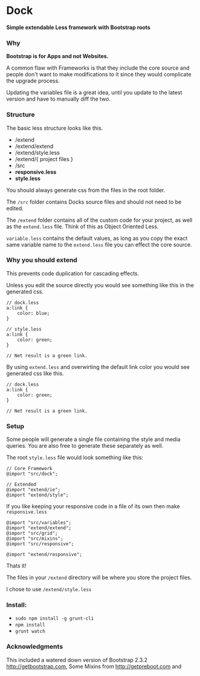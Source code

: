 # Dock
**Simple extendable Less framework with Bootstrap roots**

### Why

**Bootstrap is for Apps and not Websites.**

A common flaw with Frameworks is that they include the core source and people don't want to make modifications to it since they would complicate the upgrade process.

Updating the variables file is a great idea, until you update to the latest version and have to manually diff the two.


### Structure

The basic less structure looks like this.

* /extend
* /extend/extend
* /extend/style.less
* /extend/{ project files }
* /src
* **responsive.less**	
* **style.less**

You should always generate css from the files in the root folder.

The `/src` folder contains Docks source files and should not need to be edited. 

The `/extend` folder contains all of the custom code for your project, as well as the `extend.less` file. Think of this as Object Oriented Less.

`variable.less` contains the default values, as long as you copy the exact same variable name to the `extend.less` file you can effect the core source.



### Why you should extend

This prevents code duplication for cascading effects.

Unless you edit the source directly you would see something like this in the generated css.

```
// dock.less
a:link {
	color: blue;
}

// style.less
a:link {
	color: green;
}

// Net result is a green link.
```

By using `extend.less` and overwirting the default link color you would see generated css like this.


```
// dock.less
a:link {
	color: green;
}

// Net result is a green link.
```

### Setup

Some people will generate a single file containing the style and media queries. You are also free to generate these separately as well.


The root `style.less` file would look something like this:

```
// Core Framework
@import "src/dock";

// Extended
@import "extend/ie";
@import "extend/style";
```

If you like keeping your responsive code in a file of its own then make `responsive.less`

```
@import "src/variables";
@import "extend/extend";
@import "src/grid";
@import "src/mixins";
@import "src/responsive";

@import "extend/responsive";
```

Thats it!


The files in your `/extend` directory will be where you store the project files.

I chose to use `/extend/style.less`


### Install:

* `sudo npm install -g grunt-cli`
* `npm install`
* `grunt watch`


### Acknowledgments

This included a watered down version of Bootstrap 2.3.2 http://getbootstrap.com, Some Mixins from http://getpreboot.com and 
